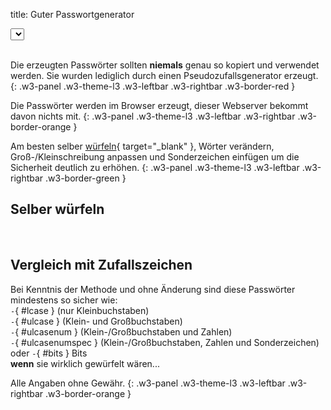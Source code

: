 title: Guter Passwortgenerator

<link rel="stylesheet" type="text/css" href="../../dice/slider.css">

<div class="w3-cell-row w3-margin-bottom">
  <div class="w3-cell">
    <select class="w3-select w3-border w3-theme-l1" name="wordlist" id="wordlist-dropdown" onchange="changeWordlist()"></select>
  </div>
  <div class="w3-cell">&nbsp;</div>
  <div class="w3-cell" id="wordlist-info"></div>
</div>
<input id="words-slider" class="slider w3-theme-l4" style="display: none;" type="range" min="2" max="10" onChange="generatePassword();">
<div class="w3-margin-bottom" id="generate-button"></div>
<div class="w3-row">
  <div id="text-password"></div>
  <div class="w3-twothird">
    <div id="result-password"></div>
  </div>
  <div class="w3-third w3-container">
    <div class="w3-small" id="text-dicerolls"></div>
    <div class="w3-small" id="result-dicerolls"></div>
  </div>
</div>

Die erzeugten Passwörter sollten **niemals** genau so kopiert und verwendet werden. Sie wurden lediglich durch einen Pseudozufallsgenerator erzeugt.
{: .w3-panel .w3-theme-l3 .w3-leftbar .w3-rightbar .w3-border-red }

Die Passwörter werden im Browser erzeugt, dieser Webserver bekommt davon nichts mit.
{: .w3-panel .w3-theme-l3 .w3-leftbar .w3-rightbar .w3-border-orange }

Am besten selber [würfeln](https://de.wikipedia.org/wiki/Diceware){ target="_blank" }, Wörter verändern, Groß-/Kleinschreibung anpassen und Sonderzeichen einfügen um die Sicherheit deutlich zu erhöhen.
{: .w3-panel .w3-theme-l3 .w3-leftbar .w3-rightbar .w3-border-green }

## Selber würfeln

<div class="w3-cell-row">
  <div id="dicerolls-input" class="w3-cell" style="width:50%"></div>
  <div class="w3-cell w3-cell-middle">&nbsp;</div>
  <div id="rollsword-output" class="w3-cell w3-cell-middle" style="width:47%"></div>
</div>

## Vergleich mit Zufallszeichen

Bei Kenntnis der Methode und ohne Änderung sind diese Passwörter mindestens so sicher wie:  
`-`{ #lcase } (nur Kleinbuchstaben)  
`-`{ #ulcase } (Klein- und Großbuchstaben)  
`-`{ #ulcasenum } (Klein-/Großbuchstaben und Zahlen)  
`-`{ #ulcasenumspec } (Klein-/Großbuchstaben, Zahlen und Sonderzeichen)  
oder `-`{ #bits } Bits  
**wenn** sie wirklich gewürfelt wären...

Alle Angaben ohne Gewähr.
{: .w3-panel .w3-theme-l3 .w3-leftbar .w3-rightbar .w3-border-orange }

<script>
var lang = "de";
var sSource = "Quelle";
var sErrWordlists404 = "Fehler: Liste mit Wortlisten nicht gefunden.";
var sErrWordlists = "Fehler: konnte Liste mit Wortlisten nicht herunterladen.";
var sErrWordlist404 = "Fehler: Konnte Wortliste nicht finden.";
var sErrWordlist = "Fehler: Konnte Wortliste nicht herunterladen.";
var sGenerate = "Erzeugen";
var sPasswords = "Passwörter:";
var sDiceRolls = "Würfelwürfe:";
var sRollNotFound = "Würfelwürfe konnten nicht in der Wortliste gefunden werden.";

let defaultOption = document.createElement('option');
defaultOption.text = 'Wortliste auswählen';
defaultOption.setAttribute('disabled', 'disabled');

var dicepath = "../../dice/";
</script>

<script type="text/javascript" src="../../dice/dice.js"></script>